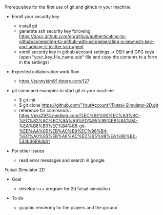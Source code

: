 Prerequisites for the first use of git and github in your machine

* Enroll your security key
  - install git
  - generate ssh security key following https://docs.github.com/en/github/authenticating-to-github/connecting-to-github-with-ssh/generating-a-new-ssh-key-and-adding-it-to-the-ssh-agent 
  - enroll security key in github account settings -> SSH and GPG keys (open "your_key_file_name.pub" file and copy the contents to a form in the settings)

* Expected collaboration work flow
  - https://sunnykim91.tistory.com/127

* git command examples to start git in your machine
  - $ git init
  - $ git clone https://github.com/"YourAccount"/Futsal-Simulator-2D.git
  - reference for commands : https://pks2974.medium.com/%EC%9E%90%EC%A3%BC-%EC%82%AC%EC%9A%A9%ED%95%98%EB%8A%94-%EA%B8%B0%EC%B4%88-git-%EB%AA%85%EB%A0%B9%EC%96%B4-%EC%A0%95%EB%A6%AC%ED%95%98%EA%B8%B0-533b3689db81

* For other issues
  - read error messages and search in google


Futsal-Simulator-2D

* Goal
  - develop c++ program for 2d futsal simulation

* To do
  - graphic rendering for the players and the ground
